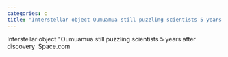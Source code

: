```yaml
---
categories: c
title: "Interstellar object Oumuamua still puzzling scientists 5 years after discovery  Spacecom"
---
```

Interstellar object "Oumuamua still puzzling scientists 5 years after discovery&nbsp;&nbsp;Space.com